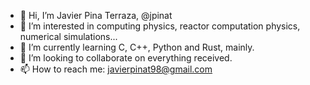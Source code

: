 - 👋 Hi, I’m Javier Pina Terraza, @jpinat
- 👀 I’m interested in computing physics, reactor computation physics, numerical simulations...
- 🌱 I’m currently learning C, C++, Python and Rust, mainly.
- 💞️ I’m looking to collaborate on everything received.
- 📫 How to reach me: javierpinat98@gmail.com

<!---
jpinat/jpinat is a ✨ special ✨ repository because its `README.md` (this file) appears on your GitHub profile.
You can click the Preview link to take a look at your changes.
--->
